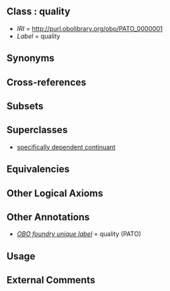 
## Class : quality

 * *IRI* = http://purl.obolibrary.org/obo/PATO_0000001
 * *Label* = quality

## Synonyms


## Cross-references


## Subsets


## Superclasses

 * [specifically dependent continuant](../../BFO/20/BFO_0000020.md)

## Equivalencies


## Other Logical Axioms


## Other Annotations

 * *[OBO foundry unique label](../../IAO/89/IAO_0000589.md)* = quality (PATO)

## Usage


## External Comments

